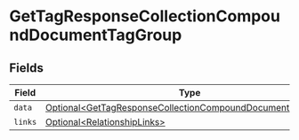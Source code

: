 # GetTagResponseCollectionCompoundDocumentTagGroup


## Fields

| Field                                                                                                                                      | Type                                                                                                                                       | Required                                                                                                                                   | Description                                                                                                                                |
| ------------------------------------------------------------------------------------------------------------------------------------------ | ------------------------------------------------------------------------------------------------------------------------------------------ | ------------------------------------------------------------------------------------------------------------------------------------------ | ------------------------------------------------------------------------------------------------------------------------------------------ |
| `data`                                                                                                                                     | [Optional\<GetTagResponseCollectionCompoundDocumentDataData>](../../models/components/GetTagResponseCollectionCompoundDocumentDataData.md) | :heavy_minus_sign:                                                                                                                         | N/A                                                                                                                                        |
| `links`                                                                                                                                    | [Optional\<RelationshipLinks>](../../models/components/RelationshipLinks.md)                                                               | :heavy_minus_sign:                                                                                                                         | N/A                                                                                                                                        |